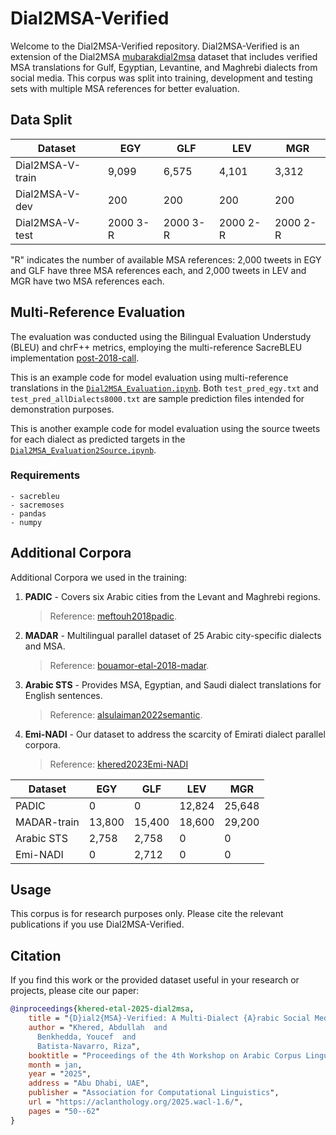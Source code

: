 # Dial2MSA-Verified

Welcome to the Dial2MSA-Verified repository. Dial2MSA-Verified is an extension of the Dial2MSA [mubarakdial2msa](http://lrec-conf.org/workshops/lrec2018/W30/pdf/13_W30.pdf) dataset that includes verified MSA translations for Gulf, Egyptian, Levantine, and Maghrebi dialects from social media. This corpus was split into training, development and testing sets with multiple MSA references for better evaluation.

## Data Split

| **Dataset**      | **EGY** | **GLF** | **LEV** | **MGR** |
|------------------|---------|---------|---------|---------|
| Dial2MSA-V-train | 9,099   | 6,575   | 4,101   | 3,312   |
| Dial2MSA-V-dev   | 200     | 200     | 200     | 200     |
| Dial2MSA-V-test  | 2000 3-R| 2000 3-R| 2000 2-R| 2000 2-R|

"R" indicates the number of available MSA references: 2,000 tweets in EGY and GLF have three MSA references each, and 2,000 tweets in LEV and MGR have two MSA references each.

## Multi-Reference Evaluation 

The evaluation was conducted using the Bilingual Evaluation Understudy (BLEU) and chrF++ metrics, employing the multi-reference SacreBLEU implementation [post-2018-call](https://aclanthology.org/W18-6319/).

This is an example code for model evaluation using multi-reference translations in the [`Dial2MSA_Evaluation.ipynb`](https://github.com/khered20/Dial2MSA-Verified/blob/main/Dial2MSA_Evaluation.ipynb). Both `test_pred_egy.txt` and `test_pred_allDialects8000.txt` are sample prediction files intended for demonstration purposes. 

This is another example code for model evaluation using the source tweets for each dialect as predicted targets in the [`Dial2MSA_Evaluation2Source.ipynb`](https://github.com/khered20/Dial2MSA-Verified/blob/main/Dial2MSA_Evaluation2Source.ipynb).

### Requirements

```
- sacrebleu
- sacremoses
- pandas
- numpy
```

## Additional Corpora

 Additional Corpora we used in the training:
1. **PADIC** - Covers six Arabic cities from the Levant and Maghrebi regions.
   > Reference: [meftouh2018padic](https://sourceforge.net/projects/padic/).
2. **MADAR** -  Multilingual parallel dataset of 25 Arabic city-specific dialects and MSA.
   > Reference: [bouamor-etal-2018-madar](https://camel.abudhabi.nyu.edu/madar-parallel-corpus/).
3. **Arabic STS** - Provides MSA, Egyptian, and Saudi dialect translations for English sentences.
   > Reference: [alsulaiman2022semantic](https://journals.plos.org/plosone/article?id=10.1371/journal.pone.0272991).
4. **Emi-NADI** - Our dataset to address the scarcity of Emirati dialect parallel corpora.
   > Reference: [khered2023Emi-NADI](https://github.com/khered20/UniManc_NADI2023_ArabicDialectToMSA_MT/blob/main/datasets/Emi-NADI.csv)

| **Dataset**      | **EGY** | **GLF** | **LEV** | **MGR** |
|------------------|---------|---------|---------|---------|
| PADIC            | 0       | 0       | 12,824  | 25,648  |
| MADAR-train      | 13,800  | 15,400  | 18,600  | 29,200  |
| Arabic STS       | 2,758   | 2,758   | 0       | 0       |
| Emi-NADI         | 0       | 2,712   | 0       | 0       |

## Usage

This corpus is for research purposes only. Please cite the relevant publications if you use Dial2MSA-Verified.

## Citation

If you find this work or the provided dataset useful in your research or projects, please cite our paper:

```bib
@inproceedings{khered-etal-2025-dial2msa,
    title = "{D}ial2{MSA}-Verified: A Multi-Dialect {A}rabic Social Media Dataset for Neural Machine Translation to {M}odern {S}tandard {A}rabic",
    author = "Khered, Abdullah  and
      Benkhedda, Youcef  and
      Batista-Navarro, Riza",
    booktitle = "Proceedings of the 4th Workshop on Arabic Corpus Linguistics (WACL-4)",
    month = jan,
    year = "2025",
    address = "Abu Dhabi, UAE",
    publisher = "Association for Computational Linguistics",
    url = "https://aclanthology.org/2025.wacl-1.6/",
    pages = "50--62"
}
```
